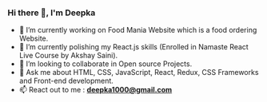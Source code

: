 ### Hi there 👋, I'm Deepka



- 🔭 I’m currently working on Food Mania Website which is a food ordering Website.
- 🌱 I’m currently polishing my React.js skills (Enrolled in Namaste React Live Course by Akshay Saini).
- 👯 I’m looking to collaborate in Open source Projects.
- 💬 Ask me about HTML, CSS, JavaScript, React, Redux, CSS Frameworks and Front-end development.
- 📫 React out to me : **deepka1000@gmail.com**


